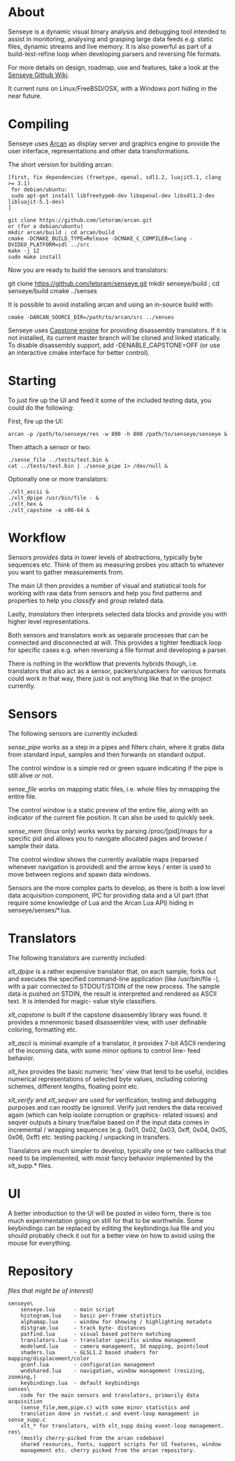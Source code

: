 About
=====

Senseye is a dynamic visual binary analysis and debugging tool intended to
assist in monitoring, analysing and grasping large data feeds e.g. static
files, dynamic streams and live memory. It is also powerful as part of a
build-test-refine loop when developing parsers and reversing file formats.

For more details on design, roadmap, use and features, take a look at the
[Senseye Github Wiki](https://github.com/letoram/senseye/wiki).

It current runs on Linux/FreeBSD/OSX, with a Windows port hiding in the near
future.

Compiling
======

Senseye uses [Arcan](https://github.com/letoram/arcan) as display server
and graphics engine to provide the user interface, representations and
other data transformations.

The short version for building arcan:

    [first, fix dependencies (freetype, openal, sdl1.2, luajit5.1, clang >= 3.1)
     for debian/ubuntu:
     sudo apt-get install libfreetype6-dev libopenal-dev libsdl1.2-dev libluajit-5.1-dev)
    ]

    git clone https://github.com/letoram/arcan.git
    or (for a debian/ubuntu)
    mkdir arcan/build ; cd arcan/build
    cmake -DCMAKE_BUILD_TYPE=Release -DCMAKE_C_COMPILER=clang -DVIDEO_PLATFORM=sdl ../src
    make -j 12
    sudo make install

Now you are ready to build the sensors and translators:

   git clone https://github.com/letoram/senseye.git
   mkdir senseye/build ; cd senseye/build
   cmake ../senses

It is possible to avoid installing arcan and using an in-source build with:

    cmake -DARCAN_SOURCE_DIR=/path/to/arcan/src ../senses

Senseye uses [Capstone engine](http://www.capstone-engine.org) for providing
disassembly translators. If it is not installed, its current master branch
will be cloned and linked statically. To disable disassembly support,
add -DENABLE\_CAPSTONE=OFF (or use an interactive cmake interface for better
control).

Starting
=====

To just fire up the UI and feed it some of the included testing data,
you could do the following:

First, fire up the UI:

    arcan -p /path/to/senseye/res -w 800 -h 800 /path/to/senseye/senseye &

Then attach a sensor or two:

    ./sense_file ../tests/test.bin &
    cat ../tests/test.bin | ./sense_pipe 1> /dev/null &

Optionally one or more translators:

    ./xlt_ascii &
    ./xlt_dpipe /usr/bin/file - &
    ./xlt_hex &
    ./xlt_capstone -a x86-64 &

Workflow
=====

Sensors _provides_ data in lower levels of abstractions, typically byte
sequences etc. Think of them as measuring probes you attach to whatever
you want to gather measurements from.

The main UI then provides a number of visual and statistical tools for
working with raw data from sensors and help you find patterns and
properties to help you _classify_ and _group_ related data.

Lastly, _translators_ then interprets selected data blocks and provide
you with higher level representations.

Both sensors and translators work as separate processes that can be
connected and disconnected at will. This provides a tighter feedback loop
for specific cases e.g. when reversing a file format and developing a
parser.

There is nothing in the workflow that prevents hybrids though, i.e.
translators that also act as a sensor, packers/unpackers for various
formats could work in that way, there just is not anything like that
in the project currently.

Sensors
=====

The following sensors are currently included:

*sense_pipe* works as a step in a pipes and filters chain,
where it grabs data from standard input, samples and then
forwards on standard output.

The control window is a simple red or green square indicating
if the pipe is still alive or not.

*sense_file* works on mapping static files, i.e. whole files by
mmapping the entire file.

The control window is a static preview of the entire file,
along with an indicator of the current file position. It can also
be used to quickly seek.

*sense_mem* (linux only) works works by parsing /proc/[pid]/maps
for a specific pid and allows you to navigate allocated pages and
browse / sample their data.

The control window shows the currently available maps (reparsed
whenever navigation is provided) and the arrow keys / enter is used
to move between regions and spawn data windows.

Sensors are the more complex parts to develop, as there is both
a low level data acquisition component, IPC for providing data
and a UI part (that require some knowledge of Lua and the Arcan
Lua API) hiding in senseye/senses/\*.lua.

Translators
====

The following translators are currently included:

*xlt_dpipe* is a rather expensive translator that, on each sample,
forks out and executes the specified command-line application
(like /usr/bin/file -), with a pair connected to STDOUT/STDIN of
the new process. The sample data is pushed on STDIN, the result
is interpreted and rendered as ASCII text. It is intended for
magic- value style classifiers.

*xlt_capstone* is built if the capstone disassembly library
was found. It provides a mnenmonic based disassembler view,
with user definable coloring, formatting etc.

*xlt_ascii* is minimal example of a translator, it provides
7-bit ASCII rendering of the incoming data, with some minor
options to control line- feed behavior.

*xlt_hex* provides the basic numeric 'hex' view that tend to be useful,
incldies numerical representations of selected byte values,
including coloring schemes, different lengths, floating point etc.

*xlt_verify* and *xlt_seqver* are used for verification, testing
and debugging purposes and can mostly be ignored. Verify just renders
the data received again (which can help isolate corruption or
graphics- related issues) and seqver outputs a binary true/false
based on if the input data comes in incremental / wrapping sequences
(e.g. 0x01, 0x02, 0x03, 0xff, 0x04, 0x05, 0x06, 0xff) etc. testing
packing / unpacking in transfers.

Translators are much simpler to develop, typically one or two
callbacks that need to be implemented, with most fancy behavior
implemented by the xlt\_supp.\* files.

UI
====
A better introduction to the UI will be posted in video form,
there is too much experimentation going on still for that to
be worthwhile. Some keybindings can be replaced by editing the
keybindings.lua file and you should probably check it out for
a better view on how to avoid using the mouse for everything.

Repository
=====

_files that might be of interest)_

    senseye\
        senseye.lua      - main script
        histogram.lua    - basic per-frame statistics
        alphamap.lua     - window for showing / highlighting metadata
        distgram.lua     - track byte- distances
        patfind.lua      - visual based pattern matching
        translators.lua  - translator specific window management
        modelwnd.lua     - camera management, 3d mapping, pointcloud
        shaders.lua      - GLSL1.2 based shaders for mapping/displacement/color
        gconf.lua        - configuration management
        wndshared.lua    - navigation, window management (resizing, zooming,)
        keybindings.lua  - default keybindings
    senses\
        code for the main sensors and translators, primarily data acquisition
        (sense_file,mem,pipe.c) with some minor statistics and
        translation done in rwstat.c and event-loop management in sense_supp.c
        xlt_* for translators, with xlt_supp doing event-loop management.
    res\
        (mostly cherry-picked from the arcan codebase)
        shared resources, fonts, support scripts for UI features, window
        management etc. cherry picked from the arcan repository.

